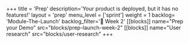 +++
title = 'Prep'
description='Your product is deployed, but it has no features!'
layout = 'prep'
menu_level = ['sprint']
weight = 1
backlog= 'Module-The-Launch'
backlog_filter='📅 Week 2'
[[blocks]]
name="Prep your Demo"
src="blocks/prep-launch-week-2"
[[blocks]]
name="User research"
src="blocks/user-research"
+++
